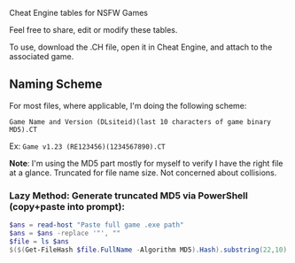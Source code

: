 
Cheat Engine tables for NSFW Games

Feel free to share, edit or modify these tables.

To use, download the .CH file, open it in Cheat Engine, and attach to the associated game.


## Naming Scheme

For most files, where applicable, I'm doing the following scheme:

`Game Name and Version (DLsiteid)(last 10 characters of game binary MD5).CT`

Ex: `Game v1.23 (RE123456)(1234567890).CT`

**Note**: I'm using the MD5 part mostly for myself to verify I have the right file at a glance. Truncated for file name size. Not concerned about collisions.

### Lazy Method: Generate truncated MD5 via PowerShell (copy+paste into prompt):
```powershell
$ans = read-host "Paste full game .exe path"
$ans = $ans -replace '"', ""
$file = ls $ans
$($(Get-FileHash $file.FullName -Algorithm MD5).Hash).substring(22,10)
 
```
